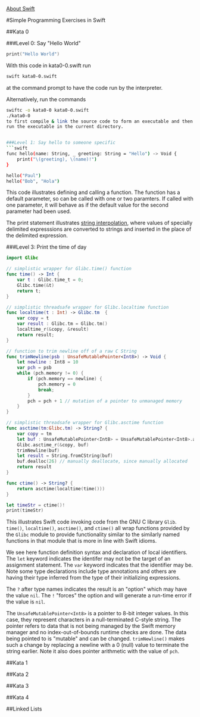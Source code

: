 [About Swift](https://paulbuis.github.io/Programming-Languages-Swift/AboutSwift.html)

#Simple Programming Exercises in Swift

##Kata 0

###Level 0: Say "Hello World"
```swift
print("Hello World")
```

With this code in kata0-0.swift run
```bash
swift kata0-0.swift
```
at the command prompt to have the code run by the interpreter.

Alternatively, run the commands
```bash
swiftc -o kata0-0 kata0-0.swift
./kata0-0
to first compile & link the source code to form an executable and then
run the executable in the current directory.


###Level 1: Say hello to someone specific
```swift
func hello(name: String, _ greeting: String = "Hello") -> Void {
    print("\(greeting), \(name)!")
}

hello("Paul")
hello("Bob", "Hola")
```

This code illustrates defining and calling a function. The function has a default parameter, so 
can be called with one or two paramters. If called with one parameter, it will behave as if the
default value for the second parameter had been used.

The print statement illustrates [string interpolation](https://en.wikipedia.org/wiki/String_interpolation),
where values of specially delimited expresssions
are converted to strings and inserted in the place of the delimited expression.

###Level 3: Print the time of day

```swift
import Glibc

// simplistic wrapper for Glibc.time() function
func time() -> Int {
    var t : Glibc.time_t = 0;
    Glibc.time(&t)
    return t;
}

// simplistic threadsafe wrapper for Glibc.localtime function
func localtime(t : Int) -> Glibc.tm  {
    var copy = t
    var result : Glibc.tm = Glibc.tm()
    localtime_r(&copy, &result)
    return result;
}

// function to trim newline off of a raw C String
func trimNewline(psb : UnsafeMutablePointer<Int8>) -> Void {
    let newline : Int8 = 10
    var pch = psb
    while (pch.memory != 0) {
        if (pch.memory == newline) {
            pch.memory = 0
            break;
        }
        pch = pch + 1 // mutation of a pointer to unmanaged memory
    }
}

// simplistic threadsafe wrapper for Glibc.asctime function
func asctime(tm:Glibc.tm) -> String? {
    var copy = tm
    let buf : UnsafeMutablePointer<Int8> = UnsafeMutablePointer<Int8>.alloc(26)
    Glibc.asctime_r(&copy, buf)
    trimNewline(buf)
    let result = String.fromCString(buf)
    buf.dealloc(26) // manually deallocate, since manually allocated
    return result
}

func ctime() -> String? {
    return asctime(localtime(time()))
}

let timeStr = ctime()!
print(timeStr)
```

This illustrates Swift code invoking code from the GNU C library `Glib`. `time()`, `localtime()`, `asctime()`,
and `ctime()` all wrap functions provided by the `Glibc` module to provide functionality similar to the similarly
named functions in that module that is more in line with Swift idioms.

We see here function definition syntax and declaration of local identifiers. The `let` keyword indicates the identifer
may not be the target of an assignment statement. The `var` keyword indicates that the identifier may be.
Note some type declarations include type annotations and others are having their type inferred from the type of
their initializing expressions.

The `?` after type names indicates the result is an "option" which may have the value `nil`. The `!` "forces" the option
and will generate a run-time error if the value is `nil`.

The `UnsafeMutablePointer<Int8>` is a pointer to 8-bit integer values. In this case, they represent characters in a
null-terminated C-style string. The pointer refers to data that is not being managed by the Swift memory manager and
no index-out-of-bounds runtime checks are done. The data being pointed to is "mutable" and can be changed. `trimNewline()`
makes such a change by replacing a newline with a 0 (null) value to terminate the string earlier. Note it also does
pointer arithmetic with the value of `pch`.


##Kata 1

##Kata 2

##Kata 3

##Kata 4

##Linked Lists
